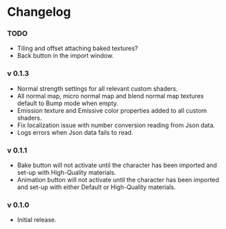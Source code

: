 Changelog
=========

### TODO
- Tiling and offset attaching baked textures?
- Back button in the import window.

### v 0.1.3
- Normal strength settings for all relevant custom shaders.
- All normal map, micro normal map and blend normal map textures default to Bump mode when empty.
- Emission texture and Emissive color properties added to all custom shaders.
- Fix localization issue with number conversion reading from Json data.
- Logs errors when Json data fails to read.

### v 0.1.1
- Bake button will not activate until the character has been imported and set-up with High-Quality materials.
- Animation button will not activate until the character has been imported and set-up with either Default or High-Quality materials.

### v 0.1.0
- Initial release.